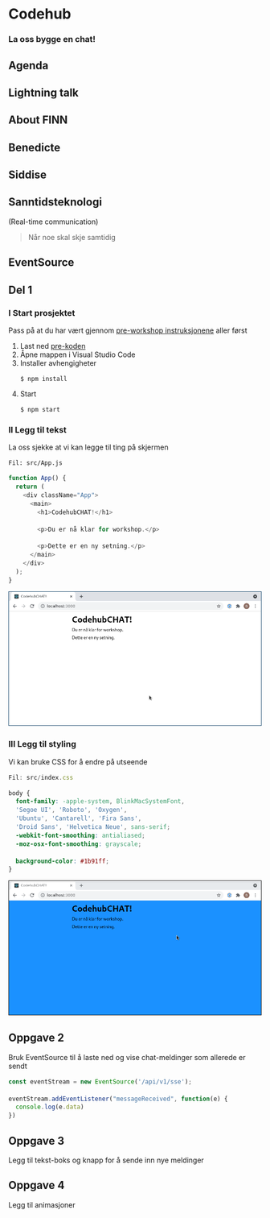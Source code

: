 # Codehub

### La oss bygge en chat!



## Agenda



## Lightning talk



## About FINN


## Benedicte


## Siddise



## Sanntidsteknologi

(Real-time communication)

> Når noe skal skje samtidig


## EventSource



## Del 1


### I Start prosjektet

Pass på at du har vært gjennom [pre-workshop instruksjonene](https://codehub2021.benedicte.dev/)
aller først

1. Last ned [pre-koden](https://github.com/benedicteb/simple-chat/archive/refs/heads/main.zip)
2. Åpne mappen i Visual Studio Code
3. Installer avhengigheter
   ```shell
   $ npm install
   ```
4. Start
   ```shell
   $ npm start
   ```


### II Legg til tekst

La oss sjekke at vi kan legge til ting på skjermen

```
Fil: src/App.js
```

```javascript [9]
function App() {
  return (
    <div className="App">
      <main>
        <h1>CodehubCHAT!</h1>

        <p>Du er nå klar for workshop.</p>

        <p>Dette er en ny setning.</p>
      </main>
    </div>
  );
}
```


![Dette er en ny setning](/imgs/added_sentence.png)


### III Legg til styling

Vi kan bruke CSS for å endre på utseende

```javascript
Fil: src/index.css
```

```css [9]
body {
  font-family: -apple-system, BlinkMacSystemFont,
  'Segoe UI', 'Roboto', 'Oxygen',
  'Ubuntu', 'Cantarell', 'Fira Sans',
  'Droid Sans', 'Helvetica Neue', sans-serif;
  -webkit-font-smoothing: antialiased;
  -moz-osx-font-smoothing: grayscale;

  background-color: #1b91ff;
}
```


![Endret bakgrunnsfargen](/imgs/changed_backgroundcolor.png)


## Oppgave 2

Bruk EventSource til å laste ned og vise
chat-meldinger som allerede er sendt


```js [1|3-5]
const eventStream = new EventSource('/api/v1/sse');

eventStream.addEventListener("messageReceived", function(e) {
  console.log(e.data)
})
```



## Oppgave 3

Legg til tekst-boks og knapp for å sende inn
nye meldinger



## Oppgave 4

Legg til animasjoner
